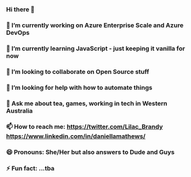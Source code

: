 ### Hi there 👋

<!--
**LilacBrandy/LilacBrandy** is a ✨ _special_ ✨ repository because its `README.md` (this file) appears on your GitHub profile.

Here are some ideas to get you started: -->

### 🔭 I’m currently working on Azure Enterprise Scale and Azure DevOps
### 🌱 I’m currently learning JavaScript - just keeping it vanilla for now
### 👯 I’m looking to collaborate on Open Source stuff
### 🤔 I’m looking for help with how to automate things
### 💬 Ask me about tea, games, working in tech in Western Australia
### 📫 How to reach me: https://twitter.com/Lilac_Brandy https://www.linkedin.com/in/daniellamathews/
### 😄 Pronouns: She/Her but also answers to Dude and Guys
### ⚡ Fun fact: ...tba
